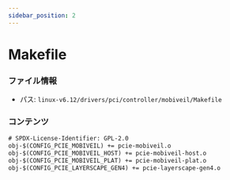 ```yaml
---
sidebar_position: 2
---
```

# Makefile

### ファイル情報

- パス: `linux-v6.12/drivers/pci/controller/mobiveil/Makefile`

### コンテンツ

```txt
# SPDX-License-Identifier: GPL-2.0
obj-$(CONFIG_PCIE_MOBIVEIL) += pcie-mobiveil.o
obj-$(CONFIG_PCIE_MOBIVEIL_HOST) += pcie-mobiveil-host.o
obj-$(CONFIG_PCIE_MOBIVEIL_PLAT) += pcie-mobiveil-plat.o
obj-$(CONFIG_PCIE_LAYERSCAPE_GEN4) += pcie-layerscape-gen4.o

```

